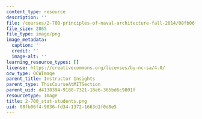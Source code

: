 ```yaml
---
content_type: resource
description: ''
file: /courses/2-700-principles-of-naval-architecture-fall-2014/08fb06f49036fd3413721663d1f0d8e5_2-700_stat-students.png
file_size: 2865
file_type: image/png
image_metadata:
  caption: ''
  credit: ''
  image-alt: ''
learning_resource_types: []
license: https://creativecommons.org/licenses/by-nc-sa/4.0/
ocw_type: OCWImage
parent_title: Instructor Insights
parent_type: ThisCourseAtMITSection
parent_uid: d4138394-9188-7321-18e6-365bd6c9801f
resourcetype: Image
title: 2-700_stat-students.png
uid: 08fb06f4-9036-fd34-1372-1663d1f0d8e5
---
```

